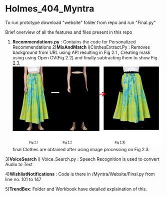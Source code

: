 # Holmes_404_Myntra
To run prototype download "website" folder from repo and run "Final.py"

Brief overview of all the features and files present in this repo
1) __Recommendations.py__ : Contains the code for Personalized Recommendations
2)__MixAndMatch__
 i)ClothesExtract.Py : Removes background from URL using API resulting in Fig 2.1 , Creating mask using using Open CV(Fig 2.2) and finally subtracting them to show Fig 2.3.
 ![Clothes Extraction](https://github.com/aditi721999/Holmes_404_Myntra/blob/main/Myntra/MixAndMatch/Untitled_document_Google_Docs.png)
 final Clothes  are obtained after using image processing on Fig 2.3.
 
 
 3)__VoiceSearch__
    i) Voice_Search.py : Speech Recognition is used to convert Audio to Text
    
    
4)__WishlistNotifications__ : Code is there in /Myntra/Website/Final.py from line no. 101 to 147

5)__TrendBox__: Folder and Workbook have detailed explaination of this.
    

